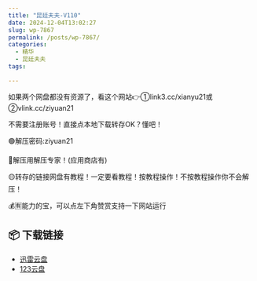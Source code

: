 ```yaml
---
title: "昆廷夫夫-V110"
date: 2024-12-04T13:02:27
slug: wp-7867
permalink: /posts/wp-7867/
categories:
  - 精华
  - 昆廷夫夫
tags:

---
```


如果两个网盘都没有资源了，看这个网站👉①link3.cc/xianyu21或②vlink.cc/ziyuan21

不需要注册账号！直接点本地下载转存OK？懂吧！

🟢解压密码:ziyuan21

🔵解压用解压专家！(应用商店有)

🟡转存的链接网盘有教程！一定要看教程！按教程操作！不按教程操作你不会解压！

💰🈶能力的宝，可以点左下角赞赏支持一下网站运行

## 📦 下载链接
- [迅雷云盘](https://blziyuan21.com/pay-download/7867?key=cc0b6f65cb&down_id=0)
- [123云盘](https://blziyuan21.com/pay-download/7867?key=cc0b6f65cb&down_id=1)

